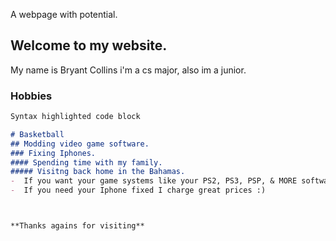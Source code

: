  A webpage with potential.


## Welcome to my website.
My name is Bryant Collins i'm a cs major, also im a junior.


### Hobbies



```markdown
Syntax highlighted code block

# Basketball
## Modding video game software.
### Fixing Iphones.
#### Spending time with my family.
##### Visitng back home in the Bahamas.
-  If you want your game systems like your PS2, PS3, PSP, & MORE software modded I can be the one to assist :)
-  If you need your Iphone fixed I charge great prices :) 



**Thanks agains for visiting**






